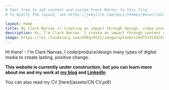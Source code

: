 ```yaml
---
# Feel free to add content and custom Front Matter to this file.
# To modify the layout, see https://jekyllrb.com/docs/themes/#overriding-theme-defaults

layout: home
title: By Clark Narvas // Creating an impact through design, video production and web development 
description: Hi, I'm Clark Narvas. I create an impact through content creation, front-end development and design. 
image: https://res.cloudinary.com/dd8qv953j/image/upload/v1697314159/by_clark_y3gnh6.png
---
```


Hi there! - I'm Clark Narvas, I code/produce/design many types of digital media to create lasting, positive change.

**This website is currently under construction, but you can learn more about me and my work at [my blog](https://clarknarvas.com) and [LinkedIn](https//linkedin.com/in/clarknarvas)**

You can also read my CV [here](assets/CN CV.pdf)